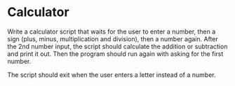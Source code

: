 # Calculator

Write a calculator script that waits for the user to enter a number, 
then a sign (plus, minus, multiplication and division), 
then a number again. After the 2nd number input, the script should calculate
the addition or subtraction and print it out. 
Then the program should run again with asking for the first number.

The script should exit when the user enters a letter instead of a number.